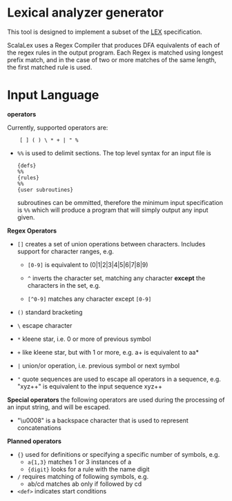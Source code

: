 # Lexical analyzer generator
This tool is designed to implement a subset of the [LEX](http://dinosaur.compilertools.net/lex/) specification.

ScalaLex uses a Regex Compiler that produces DFA equivalents of each of the regex rules in the output program. Each Regex is matched using longest prefix match, and in the case of two or more matches of the same length, the first matched rule is used.

# Input Language
**operators**

   Currently, supported operators are:
        
        [ ] ( ) \ * + | " %

- ``%%`` is used to delimit sections. The top level syntax for an input file is
    ```
    {defs}
    %%
    {rules}
    %%
    {user subroutines}
    ```
    subroutines can be ommitted, therefore the minimum input specification is
        ``%%``
    which will produce a program that will simply output any input given.

**Regex Operators**
        
- ``[]`` creates a set of union operations between characters. Includes support for character ranges, e.g.
            
    - ``[0-9]`` is equivalent to (0|1|2|3|4|5|6|7|8|9)

    
    - ``^`` inverts the character set, matching any character **except** the characters in the set, e.g.
    - ``[^0-9]`` matches any character except ``[0-9]``
        
- ``()`` standard bracketing
        
- ``\``  escape character
        
- ``*``  kleene star, i.e. 0 or more of previous symbol
        
- ``+``  like kleene star, but with 1 or more, e.g. a+ is equivalent to aa*
        
- ``|``  union/or operation, i.e. previous symbol or next symbol

- ``"``  quote sequences are used to escape all operators in a sequence, e.g. "xyz++" is equivalent to the input sequence xyz++

**Special operators**
the following operators are used during the processing of an input string, and will be escaped.

- "\u0008" is a backspace character that is used to represent concatenations

**Planned operators**
- ``{}`` used for definitions or specifying a specific number of symbols, e.g. 
    - ``a{1,3}`` matches 1 or 3 instances of a
    - ``{digit}`` looks for a rule with the name digit
- ``/`` requires matching of following symbols, e.g.
    - ab/cd matches ab only if followed by cd
- ``<def>`` indicates start conditions
